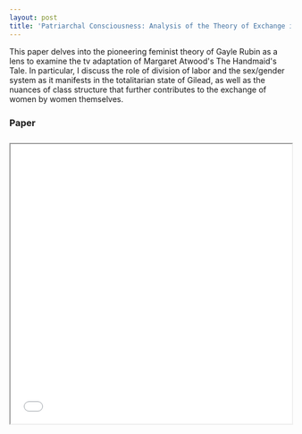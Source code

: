 ```yaml
---
layout: post
title: 'Patriarchal Consciousness: Analysis of the Theory of Exchange in Margaret Atwood’s "The Handmaid’s Tale"'
---
```


This paper delves into the pioneering feminist theory of Gayle Rubin as a lens to examine the tv adaptation of Margaret Atwood's The Handmaid's Tale. In particular, I discuss the role of division of labor and the sex/gender system as it manifests in the totalitarian state of Gilead, as well as the nuances of class structure that further contributes to the exchange of women by women themselves.

<h3 style="margin-top: 0; padding-top: 10px; padding-bottom: 10px" class="header">Paper</h3>
<iframe src="/assets/files/patriarchal-consciousness.pdf" width="100%" height="500px"></iframe>